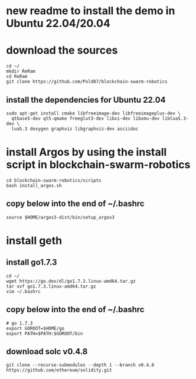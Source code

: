 # new readme to install the demo in Ubuntu 22.04/20.04

# download the sources
```
cd ~/
mkdir ReRam
cd ReRam
git clone https://github.com/Pold87/blockchain-swarm-robotics
```

## install the dependencies for Ubuntu 22.04
```
sudo apt-get install cmake libfreeimage-dev libfreeimageplus-dev \
  qtbase5-dev qt5-qmake freeglut3-dev libxi-dev libxmu-dev liblua5.3-dev \
  lua5.3 doxygen graphviz libgraphviz-dev asciidoc
```

# install Argos by using the install script in blockchain-swarm-robotics
```
cd blockchain-swarm-robotics/scripts
bash install_argos.sh
```
## copy below into the end of ~/.bashrc
```
source $HOME/argos3-dist/bin/setup_argos3
```

# install geth
## install go1.7.3
```
cd ~/
wget https://go.dev/dl/go1.7.3.linux-amd64.tar.gz
tar xvf go1.7.3.linux-amd64.tar.gz
vim ~/.bashrc
```
## copy below into the end of ~/.bashrc
```
# go 1.7.3
export GOROOT=$HOME/go
export PATH=$PATH:$GOROOT/bin
```


## download solc v0.4.8
```
git clone --recurse-submodules --depth 1 --branch v0.4.8 https://github.com/ethereum/solidity.git
```
